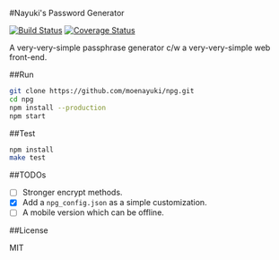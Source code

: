 #Nayuki's Password Generator

[![Build Status](https://travis-ci.org/moenayuki/npg.svg)](https://travis-ci.org/moenayuki/npg)
[![Coverage Status](https://coveralls.io/repos/moenayuki/npg/badge.png)](https://coveralls.io/r/moenayuki/npg)

A very-very-simple passphrase generator c/w a very-very-simple web front-end.


##Run

```bash
git clone https://github.com/moenayuki/npg.git
cd npg
npm install --production
npm start
```

##Test

```bash
npm install
make test
```

##TODOs

- [ ] Stronger encrypt methods.
- [X] Add a `npg_config.json` as a simple customization.
- [ ] A mobile version which can be offline.

##License

MIT

